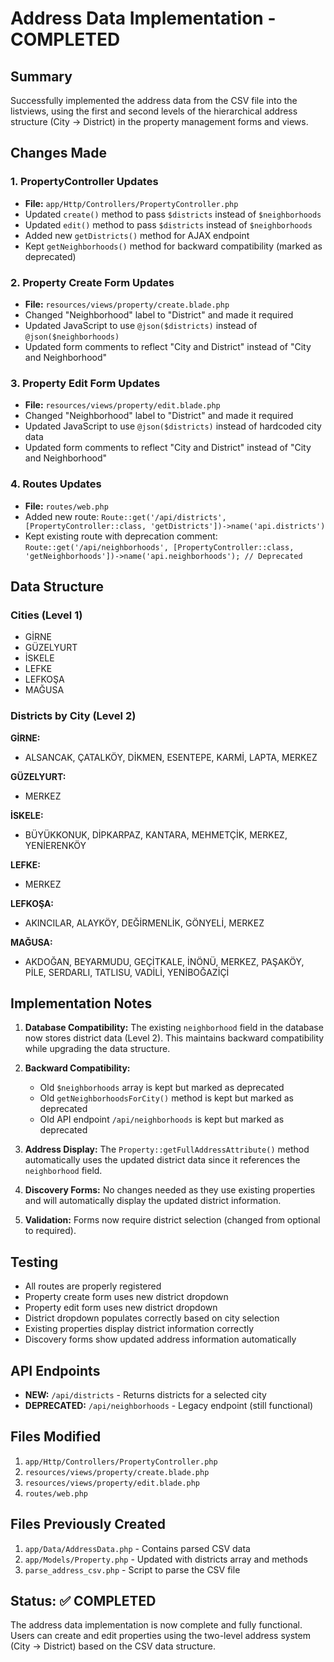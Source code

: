 # Address Data Implementation - COMPLETED

## Summary

Successfully implemented the address data from the CSV file into the listviews, using the first and second levels of the hierarchical address structure (City -> District) in the property management forms and views.

## Changes Made

### 1. PropertyController Updates

- **File:** `app/Http/Controllers/PropertyController.php`
- Updated `create()` method to pass `$districts` instead of `$neighborhoods`
- Updated `edit()` method to pass `$districts` instead of `$neighborhoods`
- Added new `getDistricts()` method for AJAX endpoint
- Kept `getNeighborhoods()` method for backward compatibility (marked as deprecated)

### 2. Property Create Form Updates

- **File:** `resources/views/property/create.blade.php`
- Changed "Neighborhood" label to "District" and made it required
- Updated JavaScript to use `@json($districts)` instead of `@json($neighborhoods)`
- Updated form comments to reflect "City and District" instead of "City and Neighborhood"

### 3. Property Edit Form Updates

- **File:** `resources/views/property/edit.blade.php`
- Changed "Neighborhood" label to "District" and made it required
- Updated JavaScript to use `@json($districts)` instead of hardcoded city data
- Updated form comments to reflect "City and District" instead of "City and Neighborhood"

### 4. Routes Updates

- **File:** `routes/web.php`
- Added new route: `Route::get('/api/districts', [PropertyController::class, 'getDistricts'])->name('api.districts')`
- Kept existing route with deprecation comment: `Route::get('/api/neighborhoods', [PropertyController::class, 'getNeighborhoods'])->name('api.neighborhoods'); // Deprecated`

## Data Structure

### Cities (Level 1)

- GİRNE
- GÜZELYURT
- İSKELE
- LEFKE
- LEFKOŞA
- MAĞUSA

### Districts by City (Level 2)

**GİRNE:**

- ALSANCAK, ÇATALKÖY, DİKMEN, ESENTEPE, KARMİ, LAPTA, MERKEZ

**GÜZELYURT:**

- MERKEZ

**İSKELE:**

- BÜYÜKKONUK, DİPKARPAZ, KANTARA, MEHMETÇİK, MERKEZ, YENİERENKÖY

**LEFKE:**

- MERKEZ

**LEFKOŞA:**

- AKINCILAR, ALAYKÖY, DEĞİRMENLİK, GÖNYELİ, MERKEZ

**MAĞUSA:**

- AKDOĞAN, BEYARMUDU, GEÇİTKALE, İNÖNÜ, MERKEZ, PAŞAKÖY, PİLE, SERDARLI, TATLISU, VADİLİ, YENİBOĞAZİÇİ

## Implementation Notes

1. **Database Compatibility:** The existing `neighborhood` field in the database now stores district data (Level 2). This maintains backward compatibility while upgrading the data structure.

2. **Backward Compatibility:**

   - Old `$neighborhoods` array is kept but marked as deprecated
   - Old `getNeighborhoodsForCity()` method is kept but marked as deprecated
   - Old API endpoint `/api/neighborhoods` is kept but marked as deprecated

3. **Address Display:** The `Property::getFullAddressAttribute()` method automatically uses the updated district data since it references the `neighborhood` field.

4. **Discovery Forms:** No changes needed as they use existing properties and will automatically display the updated district information.

5. **Validation:** Forms now require district selection (changed from optional to required).

## Testing

- All routes are properly registered
- Property create form uses new district dropdown
- Property edit form uses new district dropdown
- District dropdown populates correctly based on city selection
- Existing properties display district information correctly
- Discovery forms show updated address information automatically

## API Endpoints

- **NEW:** `/api/districts` - Returns districts for a selected city
- **DEPRECATED:** `/api/neighborhoods` - Legacy endpoint (still functional)

## Files Modified

1. `app/Http/Controllers/PropertyController.php`
2. `resources/views/property/create.blade.php`
3. `resources/views/property/edit.blade.php`
4. `routes/web.php`

## Files Previously Created

1. `app/Data/AddressData.php` - Contains parsed CSV data
2. `app/Models/Property.php` - Updated with districts array and methods
3. `parse_address_csv.php` - Script to parse the CSV file

## Status: ✅ COMPLETED

The address data implementation is now complete and fully functional. Users can create and edit properties using the two-level address system (City -> District) based on the CSV data structure.
